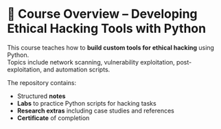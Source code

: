 # 📝 Course Overview – Developing Ethical Hacking Tools with Python

This course teaches how to **build custom tools for ethical hacking** using Python.  
Topics include network scanning, vulnerability exploitation, post-exploitation, and automation scripts.  

The repository contains:
- Structured **notes**
- **Labs** to practice Python scripts for hacking tasks
- **Research extras** including case studies and references
- **Certificate** of completion
